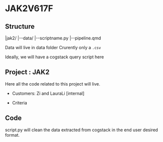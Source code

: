 # JAK2V617F 


## Structure

|jak2/
|--data/
|--scriptname.py
|--pipeline.qmd


Data will live in data folder
Crurently only a `.csv`

Ideally, we will have a cogstack query script here 



## Project : JAK2
Here all the code related to this project will live.

- Customers: Zi and LauraLi [internal]

- Criteria

## Code

script.py will clean the data extracted from cogstack in the end user desired format.